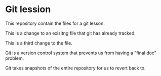 # Git lession

This repository contain the files for a git lesson.

This is a change to an  exisitng file that git has already tracked.

This is a third change to the file.

Git is a version control system that prevents us from having a "final doc" problem.

Git takes snapshots of the entire repository for us to revert back to.
